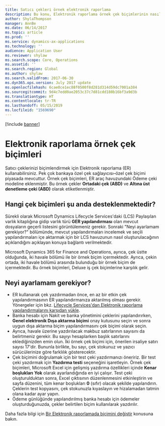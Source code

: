 ```yaml
---
title: Satıcı çekleri örnek elektronik raporlama
description: Bu konu, Elektronik raporlama örnek çek biçimlerinin nasıl kullanılacağı hakkında genel bilgi sağlar.
author: ShylaThompson
manager: AnnBe
ms.date: 06/14/2017
ms.topic: article
ms.prod: ''
ms.service: dynamics-ax-applications
ms.technology: ''
audience: Application User
ms.reviewer: shylaw
ms.search.scope: Core, Operations
ms.assetid: ''
ms.search.region: Global
ms.author: shylaw
ms.search.validFrom: 2017-06-30
ms.dyn365.ops.version: July 2017 update
ms.openlocfilehash: 6cae0ce1ec88f0500f8d281d314d59dc7001a384
ms.sourcegitcommit: 9d4c7edd0ae2053c37c7d81cdd180b16bf3a9d3b
ms.translationtype: HT
ms.contentlocale: tr-TR
ms.lasthandoff: 05/15/2019
ms.locfileid: "1569690"
---
```

[!include [banner](../includes/banner.md)]

# <a name="electronic-reporting-sample-check-formats"></a>Elektronik raporlama örnek çek biçimleri

Satıcı çeklerinizi biçimlendirmek için Elektronik raporlama (ER) kullanabilirsiniz. Pek çok bankaya özel çek sağlayıcısı–özel çek biçimi piyasada mevcuttur. Örnek çek biçimleri, ER araç havuzundaki Ödeme çeki modeline eklenmiştir. Bu örnek çekler **Ortadaki çek (ABD)** ve **Altına üst denetleme çeki (ABD)** olarak etiketlenmiştir.

## <a name="what-check-formats-are-currently-supported"></a>Hangi çek biçimleri şu anda desteklenmektedir?

Sürekli olarak Microsoft Dynamics Lifecycle Services'daki (LCS) Paylaşılan varlık kitaplığına gidip varlık türü **GER yapılandırması** olan mevcut dosyaların geçerli listesini görüntülemeniz gerekir. Sonraki "Neyi ayarlamam gerekiyor?" bölümünde, mevcut yapılandırmaları incelemek ve seçili yapılandırmaları içe aktarmak için bir LCS havuzunun nasıl oluşturulacağının açıklandığını açıklayan konuya bağlantı verilmektedir.

Microsoft Dynamics 365 for Finance and Operations, ayrıca, çek üstte olduğunda, iki havale bölümü ile bir örnek biçim içermektedir. Ayrıca, çekin ortada, iki havale bölümü arasında bulunduğu bir örnek biçim de içermektedir. Bu örnek biçimleri, Deluxe iş çek biçimlerine karşılık gelir.

## <a name="what-do-i-have-to-set-up"></a>Neyi ayarlamam gerekiyor?

- ER kullanarak çek yazdırmadan önce, en az bir etkin çek yapılandırmasının ER yapılandırmanıza aktarılmış olması gerekir. Yönergeler için bkz. [Lifecycle Services'dan Elektronik raporlama yapılandırmalarını karşıdan yükle](../../dev-itpro/analytics/download-electronic-reporting-configuration-lcs.md).
- Banka hesabı için Nakit ve banka yönetimini çeklerini yapılandırırken, **Genel elektronik Dışa aktarma biçimi** onay kutusunu seçin ve sonra uygun dışa aktarma biçim yapılandırmasını çek biçimi olarak seçin.
- Ayrıca, havale üzerine yazdırılacak makbuz satırlarının sayısını da belirtmeniz gerekir. Bu sayıyı hesaplarken başlık satırlarını eklediğinizden emin olun. İki örnek çek biçimi için, önerilen irsaliye satırı sayısı 17'dir. Bununla birlikte, bu sayı, çek stokunuz ve yazıcı sürücülerinize göre farklılık gösterecektir.
- Çek biçimini doğrulamak için bir test çeki yazdırmanızı öneririz. Bir test çeki yazdırmak için **Yazdırma testi** seçeneğini işaretleyin. Örnek çek biçimleri, Microsoft Excel için gelişmiş yazdırma özellikleri içinde **Kenar boşlukları** **Yok** olarak ayarlandığında en iyi çalışır. Test çeki oluşturulduktan sonra, Excel çıktısının düzenlenmesini etkinleştirin ve sayfa düzenini, tüm kenar boşlukları **0** (sıfır) olacak şekilde yapılandırın. Çeklerin test kopyasını, çek stokunuzla kıyaslayın ve hizalamadan tatmin olana kadar ayar yapın.
- Ödeme günlüğünde yapılandırılmış banka hesabı için ödemeler oluşturduğunuzda, çekler belirtilen biçim kullanılarak yazdırılır.

Daha fazla bilgi için [Bir Elektronik raporlamada biçimini değiştir](../../dev-itpro/analytics/modify-electronic-reporting-format-reapply-excel-template.md) konusuna bakın.
